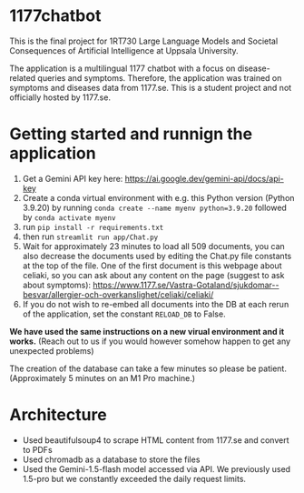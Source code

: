 # 1177chatbot
This is the final project for 1RT730 Large Language Models and Societal Consequences of Artificial Intelligence at Uppsala University.

The application is a multilingual 1177 chatbot with a focus on disease-related queries and symptoms. Therefore, the application was trained on symptoms and diseases data from 1177.se. This is a student project and not officially hosted by 1177.se.

# Getting started and runnign the application
1. Get a Gemini API key here: https://ai.google.dev/gemini-api/docs/api-key
2. Create a conda virtual environment with e.g. this Python version (Python 3.9.20) by running ```conda create --name myenv python=3.9.20``` followed by ```conda activate myenv```
3. run ```pip install -r requirements.txt```
4. then run ```streamlit run app/Chat.py```
5. Wait for approximately 23 minutes to load all 509 documents, you can also decrease the documents used by editing the Chat.py file constants at the top of the file. One of the first document is this webpage about celiaki, so you can ask about any content on the page (suggest to ask about symptoms): https://www.1177.se/Vastra-Gotaland/sjukdomar--besvar/allergier-och-overkanslighet/celiaki/celiaki/
6. If you do not wish to re-embed all documents into the DB at each rerun of the application, set the constant ```RELOAD_DB``` to False. 

**We have used the same instructions on a new virual environment and it works.** 
(Reach out to us if you would however somehow happen to get any unexpected problems)

The creation of the database can take a few minutes so please be patient. (Approximately 5 minutes on an M1 Pro machine.)

# Architecture
- Used beautifulsoup4 to scrape HTML content from 1177.se and convert to PDFs
- Used chromadb as a database to store the files
- Used the Gemini-1.5-flash model accessed via API. We previously used 1.5-pro but we constantly exceeded the daily request limits. 
